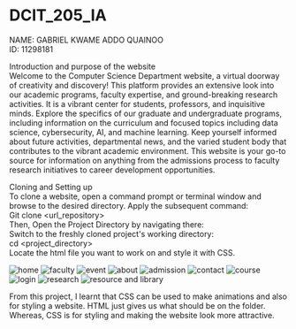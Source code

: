 # DCIT_205_IA

NAME: GABRIEL KWAME ADDO QUAINOO <br>
ID: 11298181

Introduction and purpose of the website <br>
Welcome to the Computer Science Department website, a virtual doorway of creativity and discovery! This platform provides an extensive look into our academic programs, faculty expertise, and ground-breaking research activities. It is a vibrant center for students, professors, and inquisitive minds. Explore the specifics of our graduate and undergraduate programs, including information on the curriculum and focused topics including data science, cybersecurity, AI, and machine learning. Keep yourself informed about future activities, departmental news, and the varied student body that contributes to the vibrant academic environment. This website is your go-to source for information on anything from the admissions process to faculty research initiatives to career development opportunities.

Cloning and Setting up <br>
To clone a website, open a command prompt or terminal window and browse to the desired directory. Apply the subsequent command:<br>
Git clone <url_repository> <br>
Then, Open the Project Directory by navigating there: <br>
Switch to the freshly cloned project's working directory: <br>
cd <project_directory> <br>
Locate the html file you want to work on and style it with CSS.

![home](https://github.com/Gabby-Tech1/11298181_DCIT205/assets/149122552/131fbc9b-7f23-47c6-a6db-b2ee5437d372)
![faculty](https://github.com/Gabby-Tech1/11298181_DCIT205/assets/149122552/967fbcc5-3a0b-4075-a679-95f1abf3de11)
![event](https://github.com/Gabby-Tech1/11298181_DCIT205/assets/149122552/5eef6028-90de-4da9-8a4b-ac849da215c6)
![about](https://github.com/Gabby-Tech1/11298181_DCIT205/assets/149122552/9dd9ab3d-5008-4232-a3d6-3409496ff09f)
![admission](https://github.com/Gabby-Tech1/11298181_DCIT205/assets/149122552/dbd1e1a1-a2b2-45bf-b8eb-89350c77bed9)
![contact](https://github.com/Gabby-Tech1/11298181_DCIT205/assets/149122552/7175caa9-3dd6-45fa-b2c4-a37409cea956)
![course](https://github.com/Gabby-Tech1/11298181_DCIT205/assets/149122552/247b2835-af1c-428b-b09c-32a9ae11cf41)
![login](https://github.com/Gabby-Tech1/11298181_DCIT205/assets/149122552/9d68f3ff-e0ec-465b-bbc0-b74f0c7571e2)
![research](https://github.com/Gabby-Tech1/11298181_DCIT205/assets/149122552/6cc1f407-38bc-4b4a-a711-c2295e8c8a8a)
![resource and library](https://github.com/Gabby-Tech1/11298181_DCIT205/assets/149122552/e2c27552-7158-42c2-b5ee-1da1e09300a6)


From this project, I learnt that CSS can be used to make animations and also for styling a website. HTML just gives us what should be on the folder. Whereas, CSS is for styling and making the website look more attractive.




